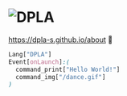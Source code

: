 # ![DPLA](https://dpla-s.github.io/assets/DPLA.png)
https://dpla-s.github.io/about 🔗
```css
Lang["DPLA"]
Event[onLaunch]:(
  command_print["Hello World!"]
  command_img["/dance.gif"]
)
```
